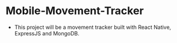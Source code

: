 # Mobile-Movement-Tracker

- This project will be a movement tracker built with React Native, ExpressJS and MongoDB.
